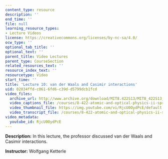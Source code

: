 ```yaml
---
content_type: resource
description: ''
end_time: ''
file: null
learning_resource_types:
- Lecture Videos
license: https://creativecommons.org/licenses/by-nc-sa/4.0/
ocw_type: ''
optional_tab_title: ''
optional_text: ''
parent_title: Video Lectures
parent_type: CourseSection
related_resources_text: ''
resource_index_text: ''
resourcetype: Video
start_time: ''
title: 'Lecture 10: van der Waals and Casimir interactions'
uid: 02034ffd-c061-6fd6-c39d-d5799dcb1fcd
video_files:
  archive_url: http://www.archive.org/download/MIT8.422S13/MIT8_422S13_lec10_300k.mp4
  video_captions_file: /courses/8-422-atomic-and-optical-physics-ii-spring-2013/81f1d920e13856a48e5cd7db4ef9eaf0_RjcU0OydPcE.vtt
  video_thumbnail_file: https://img.youtube.com/vi/RjcU0OydPcE/default.jpg
  video_transcript_file: /courses/8-422-atomic-and-optical-physics-ii-spring-2013/bfdb6b999d0744aa269d2243f0cb2dcc_RjcU0OydPcE.pdf
video_metadata:
  youtube_id: RjcU0OydPcE
---
```


**Description:** In this lecture, the professor discussed van der Waals and Casimir interactions.

**Instructor:** Wolfgang Ketterle

